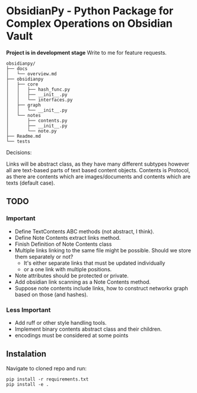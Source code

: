 # ObsidianPy - Python Package for Complex Operations on Obsidian Vault

**Project is in development stage**
Write to me for feature requests.

```
obsidianpy/
├── docs
│   └── overview.md
├── obsidianpy
│   ├── core
│   │   ├── hash_func.py
│   │   ├── __init__.py
│   │   └── interfaces.py
│   ├── graph
│   │   └── __init__.py
│   └── notes
│       ├── contents.py
│       ├── __init__.py
│       └── note.py
├── Readme.md
└── tests
```

Decisions:

Links will be abstract class, as they have many different subtypes however all are text-based parts of text based content objects.
Contents is Protocol, as there are contents which are images/documents and contents which are texts (default case).


## TODO

### Important
- Define TextContents ABC methods (not abstract, I think).
- Define Note Contents extract links method.
- Finish Definition of Note Contents class
- Multiple links linking to the same file might be possible. Should we store them separately or not?
    - It's either separate links that must be updated individually 
    - or a one link with multiple positions.
- Note attributes should be protected or private.
- Add obsidian link scanning as a Note Contents method.
- Suppose note contents include links, how to construct networkx graph based on those (and hashes).

### Less Important
- Add ruff or other style handling tools.
- Implement binary contents abstract class and their children.
- encodings must be considered at some points

## Instalation
Navigate to cloned repo and run:
```
pip install -r requirements.txt
pip install -e .
```
